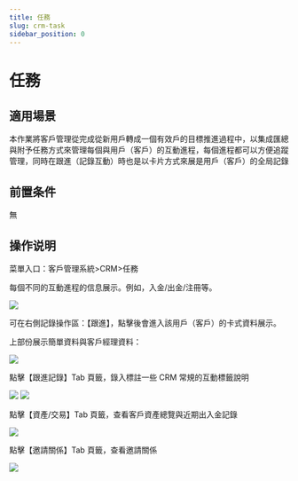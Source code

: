 ```yaml
---
title: 任務
slug: crm-task
sidebar_position: 0
---
```



# 任務

## 適用場景

本作業將客戶管理從完成從新用戶轉成一個有效戶的目標推進過程中，以集成匯總與附予任務方式來管理每個與用戶（客戶）的互動進程，每個進程都可以方便追蹤管理，同時在跟進（記錄互動）時也是以卡片方式來展是用戶（客戶）的全局記錄

## 前置条件

無

## 操作说明

菜單入口：客戶管理系統&gt;CRM&gt;任務

每個不同的互動進程的信息展示。例如，入金/出金/注冊等。

<img src="/assets/Uacrb812DoXiJCxrfabcohjYnrb.png"/>

可在右側記錄操作區：【跟進】，點擊後會進入該用戶（客戶）的卡式資料展示。

上部份展示簡單資料與客戶經理資料：

<img src="/assets/Drt2bZzYqoskhfxrHvfcyZ8bneg.png"/>

點擊【跟進記錄】Tab 頁籤，錄入標註一些 CRM 常規的互動標籤說明

<img src="/assets/D33obqQTRoLLiyxKVeecRCtinId.png"/>

<img src="/assets/HNwKbnFpjoeOlqxENbBcPN5Unlc.png"/>

點擊【資產/交易】Tab 頁籤，查看客戶資產總覽與近期出入金記錄

<img src="/assets/REeMbVmyFo351Hxdz24cGMyJnlf.png"/>

點擊【邀請關係】Tab 頁籤，查看邀請關係

<img src="/assets/Xe1Sb8evjoEJEgxtzxccrydrnBh.png"/>

